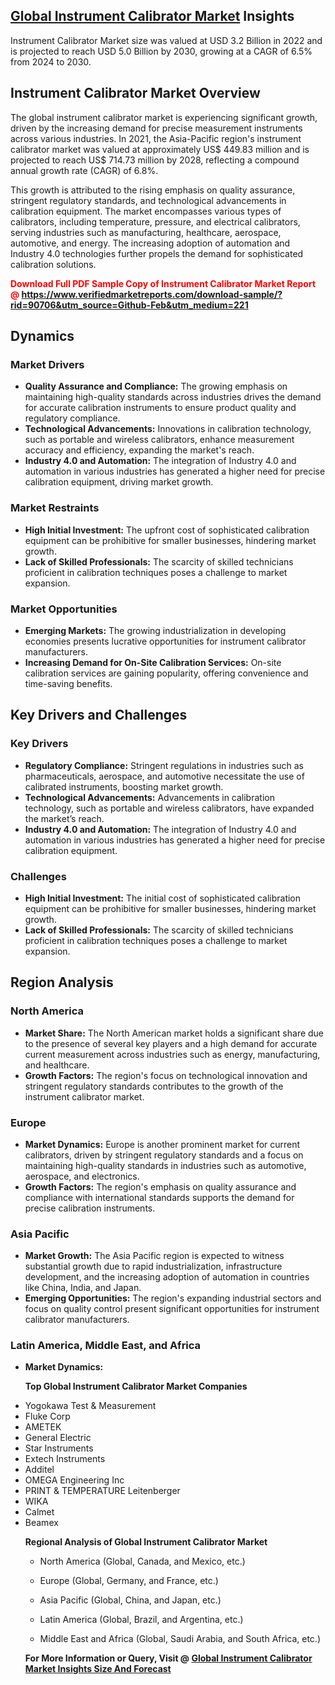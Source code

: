 <h2><a href="https://www.verifiedmarketreports.com/download-sample/?rid=90706&amp;utm_source=Github&amp;utm_medium=221" target="_blank">Global Instrument Calibrator Market</a> Insights</h2><p>Instrument Calibrator Market size was valued at USD 3.2 Billion in 2022 and is projected to reach USD 5.0 Billion by 2030, growing at a CAGR of 6.5% from 2024 to 2030.</p><p> <h2>Instrument Calibrator Market Overview</h2> <p>The global instrument calibrator market is experiencing significant growth, driven by the increasing demand for precise measurement instruments across various industries. In 2021, the Asia-Pacific region's instrument calibrator market was valued at approximately US$ 449.83 million and is projected to reach US$ 714.73 million by 2028, reflecting a compound annual growth rate (CAGR) of 6.8%. </p> <p>This growth is attributed to the rising emphasis on quality assurance, stringent regulatory standards, and technological advancements in calibration equipment. The market encompasses various types of calibrators, including temperature, pressure, and electrical calibrators, serving industries such as manufacturing, healthcare, aerospace, automotive, and energy. The increasing adoption of automation and Industry 4.0 technologies further propels the demand for sophisticated calibration solutions. </p> <p><strong><p><span class=""><span style="color: #ff0000;"><strong>Download Full PDF Sample Copy of Instrument Calibrator Market Report</strong> @ </span><a href="https://www.verifiedmarketreports.com/download-sample/?rid=90706&amp;utm_source=Github-Feb&amp;utm_medium=221" target="_blank">https://www.verifiedmarketreports.com/download-sample/?rid=90706&amp;utm_source=Github-Feb&amp;utm_medium=221</a></span></p></strong></p> <h2>Dynamics</h2> <h3>Market Drivers</h3> <ul> <li><strong>Quality Assurance and Compliance:</strong> The growing emphasis on maintaining high-quality standards across industries drives the demand for accurate calibration instruments to ensure product quality and regulatory compliance. </li> <li><strong>Technological Advancements:</strong> Innovations in calibration technology, such as portable and wireless calibrators, enhance measurement accuracy and efficiency, expanding the market's reach. </li> <li><strong>Industry 4.0 and Automation:</strong> The integration of Industry 4.0 and automation in various industries has generated a higher need for precise calibration equipment, driving market growth. </li> </ul> <h3>Market Restraints</h3> <ul> <li><strong>High Initial Investment:</strong> The upfront cost of sophisticated calibration equipment can be prohibitive for smaller businesses, hindering market growth. </li> <li><strong>Lack of Skilled Professionals:</strong> The scarcity of skilled technicians proficient in calibration techniques poses a challenge to market expansion. </li> </ul> <h3>Market Opportunities</h3> <ul> <li><strong>Emerging Markets:</strong> The growing industrialization in developing economies presents lucrative opportunities for instrument calibrator manufacturers. </li> <li><strong>Increasing Demand for On-Site Calibration Services:</strong> On-site calibration services are gaining popularity, offering convenience and time-saving benefits. </li> </ul> <h2>Key Drivers and Challenges</h2> <h3>Key Drivers</h3> <ul> <li><strong>Regulatory Compliance:</strong> Stringent regulations in industries such as pharmaceuticals, aerospace, and automotive necessitate the use of calibrated instruments, boosting market growth. </li> <li><strong>Technological Advancements:</strong> Advancements in calibration technology, such as portable and wireless calibrators, have expanded the market’s reach. </li> <li><strong>Industry 4.0 and Automation:</strong> The integration of Industry 4.0 and automation in various industries has generated a higher need for precise calibration equipment. </li> </ul> <h3>Challenges</h3> <ul> <li><strong>High Initial Investment:</strong> The initial cost of sophisticated calibration equipment can be prohibitive for smaller businesses, hindering market growth. </li> <li><strong>Lack of Skilled Professionals:</strong> The scarcity of skilled technicians proficient in calibration techniques poses a challenge to market expansion. </li> </ul> <h2>Region Analysis</h2> <h3>North America</h3> <ul> <li><strong>Market Share:</strong> The North American market holds a significant share due to the presence of several key players and a high demand for accurate current measurement across industries such as energy, manufacturing, and healthcare. </li> <li><strong>Growth Factors:</strong> The region's focus on technological innovation and stringent regulatory standards contributes to the growth of the instrument calibrator market. </li> </ul> <h3>Europe</h3> <ul> <li><strong>Market Dynamics:</strong> Europe is another prominent market for current calibrators, driven by stringent regulatory standards and a focus on maintaining high-quality standards in industries such as automotive, aerospace, and electronics. </li> <li><strong>Growth Factors:</strong> The region's emphasis on quality assurance and compliance with international standards supports the demand for precise calibration instruments. </li> </ul> <h3>Asia Pacific</h3> <ul> <li><strong>Market Growth:</strong> The Asia Pacific region is expected to witness substantial growth due to rapid industrialization, infrastructure development, and the increasing adoption of automation in countries like China, India, and Japan. </li> <li><strong>Emerging Opportunities:</strong> The region's expanding industrial sectors and focus on quality control present significant opportunities for instrument calibrator manufacturers. </li> </ul> <h3>Latin America, Middle East, and Africa</h3> <ul> <li><strong>Market Dynamics:</strong></p><p><strong>Top Global Instrument Calibrator Market Companies</strong></p><div data-test-id=""><p><li>Yogokawa Test & Measurement</li><li> Fluke Corp</li><li> AMETEK</li><li> General Electric</li><li> Star Instruments</li><li> Extech Instruments</li><li> Additel</li><li> OMEGA Engineering Inc</li><li> PRINT & TEMPERATURE Leitenberger</li><li> WIKA</li><li> Calmet</li><li> Beamex</li></p><div><strong>Regional Analysis of&nbsp;Global Instrument Calibrator Market</strong></div><ul><li dir="ltr"><p dir="ltr">North America&nbsp;(Global, Canada, and Mexico, etc.)</p></li><li dir="ltr"><p dir="ltr">Europe (Global, Germany, and France, etc.)</p></li><li dir="ltr"><p dir="ltr">Asia Pacific&nbsp;(Global, China, and Japan, etc.)</p></li><li dir="ltr"><p dir="ltr">Latin America&nbsp;(Global, Brazil, and Argentina, etc.)</p></li><li dir="ltr">Middle East and Africa&nbsp;(Global, Saudi Arabia, and South Africa, etc.)</li></ul><p><strong>For More Information or Query, Visit @&nbsp;</strong><strong><a href="https://www.verifiedmarketreports.com/product/global-instrument-calibrator-market-growth-2019-2024/?utm_source=Github&amp;utm_medium=221" target="_blank">Global Instrument Calibrator Market Insights Size And Forecast</a></strong></p></div>
